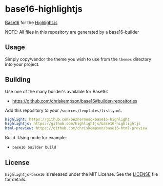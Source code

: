 # base16-highlightjs

[Base16](https://github.com/chriskempson/base16) for the [Highlight.js](https://highlightjs.org)

NOTE: All files in this repository are generated by a base16-builder

## Usage

Simply copy/vendor the theme you wish to use from the `themes` directory into your project.


## Building

Use one of the many builder's available for Base16:

- https://github.com/chriskempson/base16#builder-repositories

<!-- TODO: Add us to the official list so this stops being necessary. -->
Add this repository to your `/sources/templates/list.yaml`.

```yaml
highlight: https://github.com/bezhermoso/base16-highlight
highlightjs: https://github.com/highlightjs/base16-highlightjs
html-preview: https://github.com/chriskempson/base16-html-preview
```

Build.  Using node for example:

- `base16 builder build`


## License

`highlightjs-base16` is released under the MIT License. See the [LICENSE][1] file
for details.

[1]: https://github.com/highlightjs/base16-highlightjs/blob/main/LICENSE

